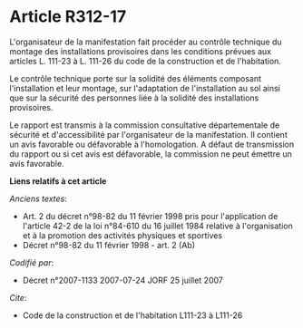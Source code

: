 # Article R312-17

L'organisateur de la manifestation fait procéder au contrôle technique du montage des installations provisoires dans les
conditions prévues aux articles L. 111-23 à L. 111-26 du code de la construction et de l'habitation.

Le contrôle technique porte sur la solidité des éléments composant l'installation et leur montage, sur l'adaptation de
l'installation au sol ainsi que sur la sécurité des personnes liée à la solidité des installations provisoires.

Le rapport est transmis à la commission consultative départementale de sécurité et d'accessibilité par l'organisateur de la
manifestation. Il contient un avis favorable ou défavorable à l'homologation. A défaut de transmission du rapport ou si cet
avis est défavorable, la commission ne peut émettre un avis favorable.

**Liens relatifs à cet article**

_Anciens textes_:

  - Art. 2 du décret n°98-82 du 11 février 1998 pris pour l'application de l'article 42-2 de la loi n°84-610 du 16 juillet 1984 relative à l'organisation et à la promotion des activités physiques et sportives
  - Décret n°98-82 du 11 février 1998 - art. 2 (Ab)

_Codifié par_:

  - Décret n°2007-1133 2007-07-24 JORF 25 juillet 2007

_Cite_:

  - Code de la construction et de l'habitation L111-23 à L111-26
